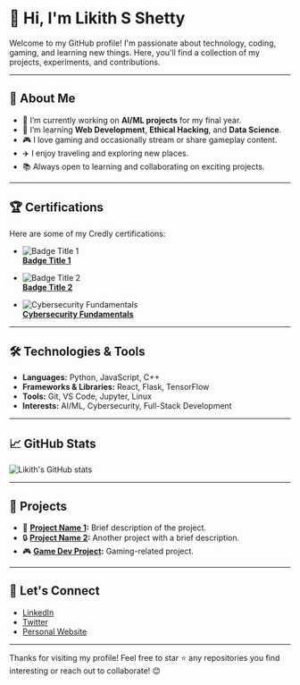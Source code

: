 # 👋 Hi, I'm Likith S Shetty

Welcome to my GitHub profile! I'm passionate about technology, coding, gaming, and learning new things. Here, you'll find a collection of my projects, experiments, and contributions.

---

## 🚀 About Me

- 🔭 I’m currently working on **AI/ML projects** for my final year.
- 🌱 I’m learning **Web Development**, **Ethical Hacking**, and **Data Science**.
- 🎮 I love gaming and occasionally stream or share gameplay content.
- ✈️ I enjoy traveling and exploring new places.
- 📚 Always open to learning and collaborating on exciting projects.

---

## 🏆 Certifications

Here are some of my Credly certifications:

- ![Badge Title 1](https://images.credly.com/size/110x110/images/unique-id-for-badge-1.png)  
  **[Badge Title 1](https://www.credly.com/badges/unique-badge-url-1)**  

- ![Badge Title 2](https://images.credly.com/size/110x110/images/unique-id-for-badge-2.png)  
  **[Badge Title 2](https://www.credly.com/badges/unique-badge-url-2)**  

- ![Cybersecurity Fundamentals](https://images.credly.com/size/110x110/images/unique-id-for-badge-3.png)  
  **[Cybersecurity Fundamentals](https://www.credly.com/badges/6f5db2f7-171f-442b-88dd-eccba099ddd9/public_url)**  

---

## 🛠️ Technologies & Tools

- **Languages:** Python, JavaScript, C++
- **Frameworks & Libraries:** React, Flask, TensorFlow
- **Tools:** Git, VS Code, Jupyter, Linux
- **Interests:** AI/ML, Cybersecurity, Full-Stack Development

---

## 📈 GitHub Stats

![Likith's GitHub stats](https://github-readme-stats.vercel.app/api?username=YourUsername&show_icons=true&theme=radical)

---

## 🌟 Projects

- 🚀 **[Project Name 1](#):** Brief description of the project.
- 🔒 **[Project Name 2](#):** Another project with a brief description.
- 🎮 **[Game Dev Project](#):** Gaming-related project.

---

## 🤝 Let's Connect

- [LinkedIn](https://www.linkedin.com/in/likithsshetty)  
- [Twitter](https://twitter.com/likithsshetty)  
- [Personal Website](https://yourwebsite.com)  

---

Thanks for visiting my profile! Feel free to star ⭐ any repositories you find interesting or reach out to collaborate! 😊
